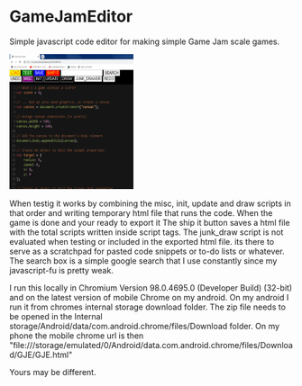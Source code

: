 # GameJamEditor
Simple javascript code editor for making simple Game Jam scale games.
<p>
    <img src="GJE_screen.png" width="220" height="240" />
</p>
When testig it works by combining the misc, init, update and draw scripts in that order and writing temporary html file that runs the code.  When the game is done and your ready to export it The ship it button saves a html file with the total scripts written inside script tags.  The junk_draw script is not evaluated when testing or included in the exported html file. its there to serve as a scratchpad for pasted code snippets or to-do lists or whatever.  The search box is a simple google search that I use constantly since my javascript-fu is pretty weak.


I run this locally in Chromium Version 98.0.4695.0 (Developer Build) (32-bit) and on the latest version of mobile Chrome on my android.  On my android I run it from chromes internal storage download folder.
The zip file needs to be opened in the Internal storage/Android/data/com.android.chrome/files/Download  folder.
On my phone the mobile chrome url is then "file:///storage/emulated/0/Android/data.com.android.chrome/files/Download/GJE/GJE.html"

Yours may be different.



